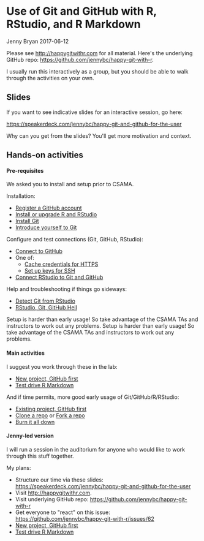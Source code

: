 Use of Git and GitHub with R, RStudio, and R Markdown
================
Jenny Bryan
2017-06-12

Please see <http://happygitwithr.com> for all material. Here's the underlying GitHub repo: <https://github.com/jennybc/happy-git-with-r>.

I usually run this interactively as a group, but you should be able to walk through the activities on your own.

## Slides

If you want to see indicative slides for an interactive session, go here:

<https://speakerdeck.com/jennybc/happy-git-and-github-for-the-user>

Why can you get from the slides? You'll get more motivation and context.

## Hands-on activities

#### Pre-requisites

We asked you to install and setup prior to CSAMA.

Installation:

-   [Register a GitHub account](http://happygitwithr.com/github-acct.html)
-   [Install or upgrade R and RStudio](http://happygitwithr.com/install-r-rstudio.html)
-   [Install Git](http://happygitwithr.com/install-git.html)
-   [Introduce yourself to Git](http://happygitwithr.com/hello-git.html)

Configure and test connections (Git, GitHub, RStudio):

-   [Connect to GitHub](http://happygitwithr.com/push-pull-github.html)
-   One of:
    -   [Cache credentials for HTTPS](http://happygitwithr.com/credential-caching.html)
    -   [Set up keys for SSH](http://happygitwithr.com/ssh-keys.html)
-   [Connect RStudio to Git and GitHub](http://happygitwithr.com/rstudio-git-github.html)

Help and troubleshooting if things go sideways:

-   [Detect Git from RStudio](http://happygitwithr.com/rstudio-see-git.html)
-   [RStudio, Git, GitHub Hell](http://happygitwithr.com/troubleshooting.html)

Setup is harder than early usage! So take advantage of the CSAMA TAs and instructors to work out any problems.
Setup is harder than early usage! So take advantage of the CSAMA TAs and instructors to work out any problems.

#### Main activities

I suggest you work through these in the lab:

-   [New project, GitHub first](http://happygitwithr.com/new-github-first.html)
-   [Test drive R Markdown](http://happygitwithr.com/rmd-test-drive.html)

And if time permits, more good early usage of Git/GitHub/R/RStudio:

-   [Existing project, GitHub first](http://happygitwithr.com/existing-github-first.html)
-   [Clone a repo](http://happygitwithr.com/clone.html) or [Fork a repo](http://happygitwithr.com/fork.html)
-   [Burn it all down](http://happygitwithr.com/burn.html)

#### Jenny-led version

I will run a session in the auditorium for anyone who would like to work through this stuff together.

My plans:

  * Structure our time via these slides: <https://speakerdeck.com/jennybc/happy-git-and-github-for-the-user>
  * Visit <http://happygitwithr.com>.
  * Visit underlying GitHub repo: <https://github.com/jennybc/happy-git-with-r>
  * Get everyone to "react" on this issue: <https://github.com/jennybc/happy-git-with-r/issues/62>
  * [New project, GitHub first](http://happygitwithr.com/new-github-first.html)
  * [Test drive R Markdown](http://happygitwithr.com/rmd-test-drive.html)
  
